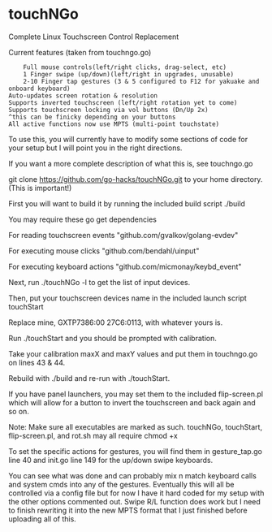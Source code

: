 # touchNGo
Complete Linux Touchscreen Control Replacement

Current features (taken from touchngo.go)

        Full mouse controls(left/right clicks, drag-select, etc)
        1 Finger swipe (up/down)(left/right in upgrades, unusable)
        2-10 Finger tap gestures (3 & 5 configured to F12 for yakuake and onboard keyboard)
	Auto-updates screen rotation & resolution
	Supports inverted touchscreen (left/right rotation yet to come)
	Supports touchscreen locking via vol buttons (Dn/Up 2x)
	^this can be finicky depending on your buttons
	All active functions now use MPTS (multi-point touchstate)

To use this, you will currently have to modify some sections of
code for your setup but I will point you in the right directions.

If you want a more complete description of what this is, see touchngo.go

git clone https://github.com/go-hacks/touchNGo.git
to your home directory. (This is important!)

First you will want to build it by running the included build script ./build

You may require these go get dependencies

For reading touchscreen events
"github.com/gvalkov/golang-evdev"

For executing mouse clicks
"github.com/bendahl/uinput"

For executing keyboard actions
"github.com/micmonay/keybd_event"

Next, run ./touchNGo -l to get the list of input devices.

Then, put your touchscreen devices name in the included launch script touchStart

Replace mine, GXTP7386:00 27C6:0113, with whatever yours is.

Run ./touchStart and you should be prompted with calibration.

Take your calibration maxX and maxY values and put them in touchngo.go on lines 43 & 44.

Rebuild with ./build and re-run with ./touchStart.

If you have panel launchers, you may set them to the included flip-screen.pl which will
allow for a button to invert the touchscreen and back again and so on.

Note: Make sure all executables are marked as such. touchNGo, touchStart,
flip-screen.pl, and rot.sh may all require chmod +x

To set the specific actions for gestures, you will find them in gesture_tap.go line 40
and init.go line 149 for the up/down swipe keyboards.

You can see what was done and can probably mix n match keyboard calls and system cmds
into any of the gestures. Eventually this will all be controlled via a config file
but for now I have it hard coded for my setup with the other options commented out.
Swipe R/L function does work but I need to finish rewriting it into the new MPTS
format that I just finished before uploading all of this.
